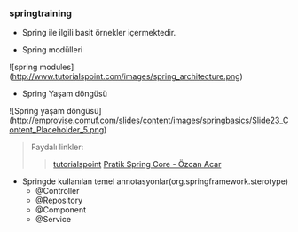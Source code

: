 ### springtraining

-   Spring ile ilgili basit örnekler içermektedir.

-   Spring modülleri

![spring modules] (http://www.tutorialspoint.com/images/spring_architecture.png)

-   Spring Yaşam döngüsü

![Spring yaşam döngüsü] (http://emprovise.comuf.com/slides/content/images/springbasics/Slide23_Content_Placeholder_5.png)

> Faydalı linkler:
>> [tutorialspoint](http://www.tutorialspoint.com/spring/)
>> [Pratik Spring Core - Özcan Acar](http://www.pratikprogramci.com/urun/pratik-spring-core-ozcan-acar/)

-   Springde kullanılan temel annotasyonlar(org.springframework.sterotype)
    -   @Controller
    -   @Repository
    -   @Component
    -   @Service